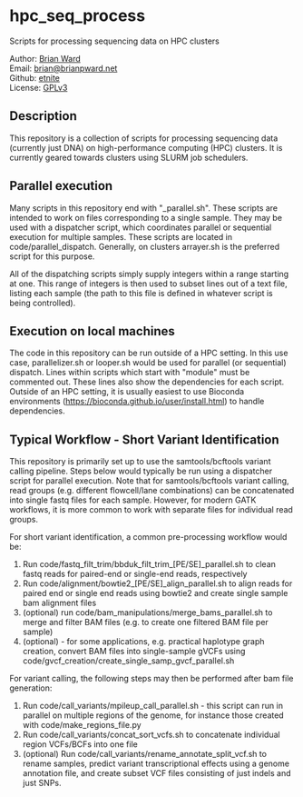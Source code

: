 # hpc_seq_process

Scripts for processing sequencing data on HPC clusters

Author: [Brian Ward](https://brianpward.net/)  
Email: [brian@brianpward.net](mailto:brian@brianpward.net)  
Github: [etnite](https://github.com/etnite)  
License: [GPLv3](https://opensource.org/licenses/GPL-3.0)

## Description

This repository is a collection of scripts for processing sequencing data
(currently just DNA) on high-performance computing (HPC) clusters. It is
currently geared towards clusters using SLURM job schedulers.

## Parallel execution

Many scripts in this repository end with "\_parallel.sh". These scripts are
intended to work on files corresponding to a single sample. They may be used
with a dispatcher script, which coordinates parallel or sequential execution
for multiple samples. These scripts are located in code/parallel_dispatch.
Generally, on clusters arrayer.sh is the preferred script for this purpose.

All of the dispatching scripts simply supply integers within a range starting at
one. This range of integers is then used to subset lines out of a text file,
listing each sample (the path to this file is defined in whatever script is
being controlled).

## Execution on local machines

The code in this repository can be run outside of a HPC setting. In this
use case, parallelizer.sh or looper.sh would be used for parallel (or sequential)
dispatch. Lines within scripts which start with "module" must be commented out.
These lines also show the dependencies for each script. Outside of an HPC
setting, it is usually easiest to use Bioconda environments 
(https://bioconda.github.io/user/install.html) to handle dependencies.

## Typical Workflow - Short Variant Identification

This repository is primarily set up to use the samtools/bcftools variant calling pipeline. 
Steps below would typically be run using a dispatcher script for parallel execution. 
Note that for samtools/bcftools variant calling, read groups (e.g. different
flowcell/lane combinations) can be concatenated into single fastq files for each sample.
However, for modern GATK workflows, it is more common to work with separate files for
individual read groups.

For short variant identification, a common pre-processing workflow would be:

1. Run code/fastq_filt_trim/bbduk_filt_trim_[PE/SE]_parallel.sh to clean fastq reads
for paired-end or single-end reads, respectively
2. Run code/alignment/bowtie2_[PE/SE]_align_parallel.sh to align reads for
paired end or single end reads using bowtie2 and create single sample bam alignment files
3. (optional) run code/bam_manipulations/merge_bams_parallel.sh to merge and filter BAM files (e.g.
to create one filtered BAM file per sample)
5. (optional) - for some applications, e.g. practical haplotype graph creation, convert BAM files
into single-sample gVCFs using code/gvcf_creation/create_single_samp_gvcf_parallel.sh

For variant calling, the following steps may then be performed after bam file
generation:

1. Run code/call_variants/mpileup_call_parallel.sh - this script can run in parallel on multiple
regions of the genome, for instance those created with code/make_regions_file.py
2. Run code/call_variants/concat_sort_vcfs.sh to concatenate individual region VCFs/BCFs into one file
3. (optional) Run code/call_variants/rename_annotate_split_vcf.sh to rename samples,
predict variant transcriptional effects using a genome annotation file, and create subset 
VCF files consisting of just indels and just SNPs.
